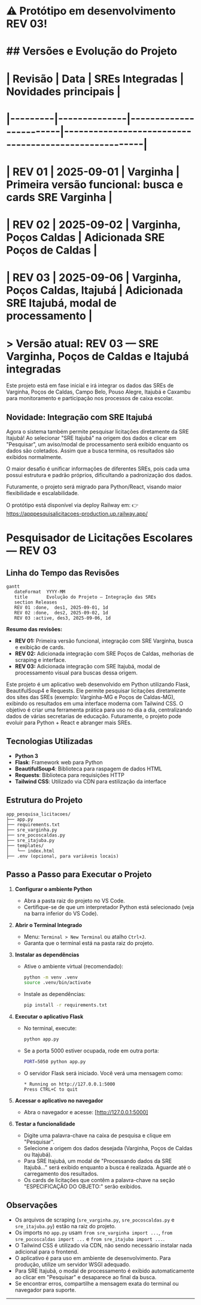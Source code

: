 # ⚠️ **Protótipo em desenvolvimento REV 03!**
#
# ## Versões e Evolução do Projeto
#
# | Revisão | Data         | SREs Integradas         | Novidades principais                                 |
# |---------|--------------|------------------------|------------------------------------------------------|
# | REV 01  | 2025-09-01   | Varginha               | Primeira versão funcional: busca e cards SRE Varginha |
# | REV 02  | 2025-09-02   | Varginha, Poços Caldas | Adicionada SRE Poços de Caldas                       |
# | REV 03  | 2025-09-06   | Varginha, Poços Caldas, Itajubá | Adicionada SRE Itajubá, modal de processamento |
#
# > **Versão atual:** REV 03 — SRE Varginha, Poços de Caldas e Itajubá integradas

Este projeto está em fase inicial e irá integrar os dados das SREs de Varginha, Poços de Caldas, Campo Belo, Pouso Alegre, Itajubá e Caxambu para monitoramento e participação nos processos de caixa escolar.


## Novidade: Integração com SRE Itajubá

Agora o sistema também permite pesquisar licitações diretamente da SRE Itajubá! Ao selecionar "SRE Itajubá" na origem dos dados e clicar em "Pesquisar", um aviso/modal de processamento será exibido enquanto os dados são coletados. Assim que a busca termina, os resultados são exibidos normalmente.

O maior desafio é unificar informações de diferentes SREs, pois cada uma possui estrutura e padrão próprios, dificultando a padronização dos dados.

Futuramente, o projeto será migrado para Python/React, visando maior flexibilidade e escalabilidade.

O protótipo está disponível via deploy Railway em:
👉 https://apppesquisalicitacoes-production.up.railway.app/


# Pesquisador de Licitações Escolares — REV 03
## Linha do Tempo das Revisões

```mermaid
gantt
   dateFormat  YYYY-MM
   title       Evolução do Projeto — Integração das SREs
   section Releases
   REV 01 :done,  des1, 2025-09-01, 1d
   REV 02 :done,  des2, 2025-09-02, 1d
   REV 03 :active, des3, 2025-09-06, 1d
```

**Resumo das revisões:**
- **REV 01:** Primeira versão funcional, integração com SRE Varginha, busca e exibição de cards.
- **REV 02:** Adicionada integração com SRE Poços de Caldas, melhorias de scraping e interface.
- **REV 03:** Adicionada integração com SRE Itajubá, modal de processamento visual para buscas dessa origem.


Este projeto é um aplicativo web desenvolvido em Python utilizando Flask, BeautifulSoup4 e Requests. Ele permite pesquisar licitações diretamente dos sites das SREs (exemplo: Varginha-MG e Poços de Caldas-MG), exibindo os resultados em uma interface moderna com Tailwind CSS.
O objetivo é criar uma ferramenta prática para uso no dia a dia, centralizando dados de várias secretarias de educação. Futuramente, o projeto pode evoluir para Python + React e abranger mais SREs.

## Tecnologias Utilizadas

- **Python 3**
- **Flask**: Framework web para Python
- **BeautifulSoup4**: Biblioteca para raspagem de dados HTML
- **Requests**: Biblioteca para requisições HTTP
- **Tailwind CSS**: Utilizado via CDN para estilização da interface


## Estrutura do Projeto

```
app_pesquisa_licitacoes/
├── app.py
├── requirements.txt
├── sre_varginha.py
├── sre_pocoscaldas.py
├── sre_itajuba.py
├── templates/
│   └── index.html
├── .env (opcional, para variáveis locais)
```

## Passo a Passo para Executar o Projeto

1. **Configurar o ambiente Python**
   - Abra a pasta raiz do projeto no VS Code.
   - Certifique-se de que um interpretador Python está selecionado (veja na barra inferior do VS Code).

2. **Abrir o Terminal Integrado**
   - Menu: `Terminal > New Terminal` ou atalho `Ctrl+J`.
   - Garanta que o terminal está na pasta raiz do projeto.


3. **Instalar as dependências**
      - Ative o ambiente virtual (recomendado):
         ```bash
         python -m venv .venv
         source .venv/bin/activate
         ```
      - Instale as dependências:
         ```bash
         pip install -r requirements.txt
         ```


4. **Executar o aplicativo Flask**
      - No terminal, execute:
         ```bash
         python app.py
         ```
      - Se a porta 5000 estiver ocupada, rode em outra porta:
         ```bash
         PORT=5050 python app.py
         ```
      - O servidor Flask será iniciado. Você verá uma mensagem como:
         ```
         * Running on http://127.0.0.1:5000
         Press CTRL+C to quit
         ```

5. **Acessar o aplicativo no navegador**
   - Abra o navegador e acesse: [http://127.0.0.1:5000]

6. **Testar a funcionalidade**
   - Digite uma palavra-chave na caixa de pesquisa e clique em "Pesquisar".
   - Selecione a origem dos dados desejada (Varginha, Poços de Caldas ou Itajubá).
   - Para SRE Itajubá, um modal de "Processando dados da SRE Itajubá..." será exibido enquanto a busca é realizada. Aguarde até o carregamento dos resultados.
   - Os cards de licitações que contêm a palavra-chave na seção "ESPECIFICAÇÃO DO OBJETO:" serão exibidos.


## Observações

- Os arquivos de scraping (`sre_varginha.py`, `sre_pocoscaldas.py` e `sre_itajuba.py`) estão na raiz do projeto.
- Os imports no `app.py` usam `from sre_varginha import ...`, `from sre_pocoscaldas import ...` e `from sre_itajuba import ...`.
- O Tailwind CSS é utilizado via CDN, não sendo necessário instalar nada adicional para o frontend.
- O aplicativo é para uso em ambiente de desenvolvimento. Para produção, utilize um servidor WSGI adequado.
- Para SRE Itajubá, o modal de processamento é exibido automaticamente ao clicar em "Pesquisar" e desaparece ao final da busca.
- Se encontrar erros, compartilhe a mensagem exata do terminal ou navegador para suporte.

---
